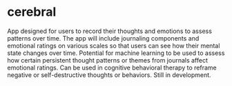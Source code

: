 # cerebral

App designed for users to record their thoughts and emotions to assess patterns over time. The app will include journaling components and emotional ratings on various scales so that users can see how their mental state changes over time. Potential for machine learning to be used to assess how certain persistent thought patterns or themes from journals affect emotional ratings. Can be used in cognitive behavioral therapy to reframe negative or self-destructive thoughts or behaviors. Still in development.
